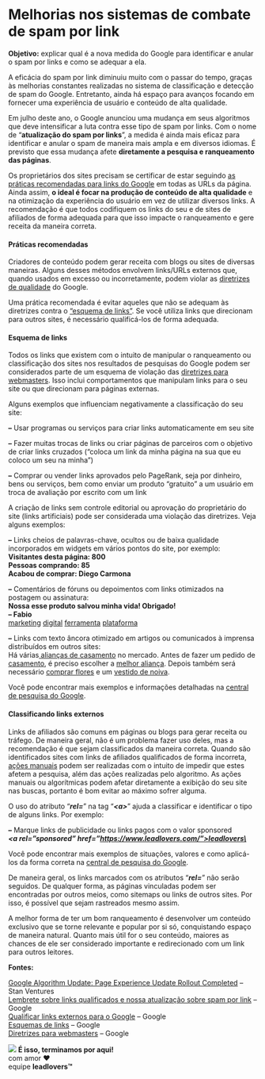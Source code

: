 # Melhorias nos sistemas de combate de spam por link

**Objetivo:** explicar qual é a nova medida do Google para identificar e anular o spam por links e como se adequar a ela.

A eficácia do spam por link diminuiu muito com o passar do tempo, graças às melhorias constantes realizadas no sistema de classificação e detecção de spam do Google. Entretanto, ainda há espaço para avanços focando em fornecer uma experiência de usuário e conteúdo de alta qualidade.

Em julho deste ano, o Google anunciou uma mudança em seus algoritmos que deve intensificar a luta contra esse tipo de spam por links. Com o nome de “**atualização do spam por links**”, a medida é ainda mais eficaz para identificar e anular o spam de maneira mais ampla e em diversos idiomas. É previsto que essa mudança afete **diretamente a pesquisa e ranqueamento das páginas**.

Os proprietários dos sites precisam se certificar de estar seguindo [as práticas recomendadas para links do Google](https://developers.google.com/search/docs/advanced/guidelines/link-schemes) em todas as URLs da página. Ainda assim, **o ideal é focar na produção de conteúdo de alta qualidade** e na otimização da experiência do usuário em vez de utilizar diversos links. A recomendação é que todos codifiquem os links do seu e de sites de afiliados de forma adequada para que isso impacte o ranqueamento e gere receita da maneira correta.

#### **Práticas recomendadas** <a href="#praticas-recomendadas" id="praticas-recomendadas"></a>

Criadores de conteúdo podem gerar receita com blogs ou sites de diversas maneiras. Alguns desses métodos envolvem links/URLs externos que, quando usados em excesso ou incorretamente, podem violar as [diretrizes de qualidade](https://developers.google.com/search/docs/advanced/guidelines/link-schemes) do Google.

Uma prática recomendada é evitar aqueles que não se adequam às diretrizes contra o [“esquema de links”](https://developers.google.com/search/docs/advanced/guidelines/link-schemes). Se você utiliza links que direcionam para outros sites, é necessário qualificá-los de forma adequada.

#### **Esquema de links** <a href="#esquema-de-links" id="esquema-de-links"></a>

Todos os links que existem com o intuito de manipular o ranqueamento ou classificação dos sites nos resultados de pesquisas do Google podem ser considerados parte de um esquema de violação das [diretrizes para webmasters](https://developers.google.com/search/docs/advanced/guidelines/webmaster-guidelines). Isso inclui comportamentos que manipulam links para o seu site ou que direcionam para páginas externas.

Alguns exemplos que influenciam negativamente a classificação do seu site:

**–** Usar programas ou serviços para criar links automaticamente em seu site

**–** Fazer muitas trocas de links ou criar páginas de parceiros com o objetivo de criar links cruzados (“coloca um link da minha página na sua que eu coloco um seu na minha”)

**–** Comprar ou vender links aprovados pelo PageRank, seja por dinheiro, bens ou serviços, bem como enviar um produto “gratuito” a um usuário em troca de avaliação por escrito com um link

A criação de links sem controle editorial ou aprovação do proprietário do site (links artificiais) pode ser considerada uma violação das diretrizes. Veja alguns exemplos:

**–** Links cheios de palavras-chave, ocultos ou de baixa qualidade incorporados em widgets em vários pontos do site, por exemplo:\
**Visitantes desta página: 800**\
**Pessoas comprando: 85**\
**Acabou de comprar: Diego Carmona**

**–** Comentários de fóruns ou depoimentos com links otimizados na postagem ou assinatura:\
**Nossa esse produto salvou minha vida! Obrigado!**\
**– Fabio**\
[marketing](http://leadlover.com.br/) [digital](http://leadlover.com.br/) [ferramenta](http://leadlover.com.br/) [plataforma](http://leadlover.com.br/)

**–** Links com texto âncora otimizado em artigos ou comunicados à imprensa distribuídos em outros sites:\
Há várias[ alianças de casamento](https://www.leadlovers.com/) no mercado. Antes de fazer um pedido de [casamento](https://www.leadlovers.com/), é preciso escolher a [melhor aliança](https://www.leadlovers.com/). Depois também será necessário [comprar flores](https://www.leadlovers.com/) e um [vestido de noiva](https://www.leadlovers.com/).

Você pode encontrar mais exemplos e informações detalhadas na [central de pesquisa do Google](https://developers.google.com/search/docs/advanced/guidelines/link-schemes).

#### **Classificando links externos** <a href="#classificando-links-externos" id="classificando-links-externos"></a>

Links de afiliados são comuns em páginas ou blogs para gerar receita ou tráfego. De maneira geral, não é um problema fazer uso deles, mas a recomendação é que sejam classificados da maneira correta. Quando são identificados sites com links de afiliados qualificados de forma incorreta, [ações manuais](https://support.google.com/webmasters/answer/9044175) podem ser realizadas com o intuito de impedir que estes afetem a pesquisa, além das ações realizadas pelo algoritmo. As ações manuais ou algorítmicas podem afetar diretamente a exibição do seu site nas buscas, portanto é bom evitar ao máximo sofrer alguma.

O uso do atributo “_**rel=**_” na tag “_**\<a>**_” ajuda a classificar e identificar o tipo de alguns links. Por exemplo:

**–** Marque links de publicidade ou links pagos com o valor sponsored\
_**\<a rel=”sponsored” href=”https://www.leadlovers.com/”>leadlovers\</a>**_

Você pode encontrar mais exemplos de situações, valores e como aplicá-los da forma correta na [central de pesquisa do Google](https://developers.google.com/search/docs/advanced/guidelines/qualify-outbound-links).

De maneira geral, os links marcados com os atributos “_**rel=**_” não serão seguidos. De qualquer forma, as páginas vinculadas podem ser encontradas por outros meios, como sitemaps ou links de outros sites. Por isso, é possível que sejam rastreados mesmo assim.

A melhor forma de ter um bom ranqueamento é desenvolver um conteúdo exclusivo que se torne relevante e popular por si só, conquistando espaço de maneira natural. Quanto mais útil for o seu conteúdo, maiores as chances de ele ser considerado importante e redirecionado com um link para outros leitores.

**Fontes:**

[Google Algorithm Update: Page Experience Update Rollout Completed](https://www.stanventures.com/blog/google-algorithm-update-2019/#July\_2021\_Link\_Spam\_Update) – Stan Ventures\
[Lembrete sobre links qualificados e nossa atualização sobre spam por link](https://developers.google.com/search/blog/2021/07/link-tagging-and-link-spam-update) – Google\
[Qualificar links externos para o Google](https://developers.google.com/search/docs/advanced/guidelines/qualify-outbound-links) – Google\
[Esquemas de links](https://developers.google.com/search/docs/advanced/guidelines/link-schemes) – Google\
[Diretrizes para webmasters](https://developers.google.com/search/docs/advanced/guidelines/webmaster-guidelines) – Google

![](https://legado.leadlovers.site/wp-content/uploads/2020/09/1f3c1.svg) **É isso, terminamos por aqui!**\
com amor ❤\
equipe **leadlovers™**
